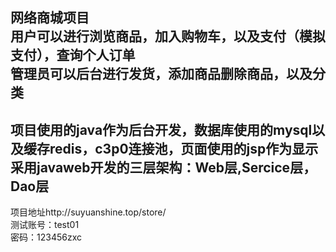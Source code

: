 网络商城项目<br>
用户可以进行浏览商品，加入购物车，以及支付（模拟支付），查询个人订单<br>
管理员可以后台进行发货，添加商品删除商品，以及分类<br>
-------------------------------------------------------
项目使用的java作为后台开发，数据库使用的mysql以及缓存redis，c3p0连接池，页面使用的jsp作为显示<br>
采用javaweb开发的三层架构：Web层,Sercice层，Dao层
---------------------------------------------------
项目地址http://suyuanshine.top/store/ <br>
测试账号：test01 <br>
密码：123456zxc <br>
